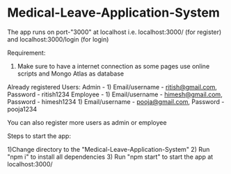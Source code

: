 # Medical-Leave-Application-System

The app runs on port-"3000" at localhost i.e. localhost:3000/ (for register) and localhost:3000/login (for login)

Requirement:
1) Make sure to have a internet connection as some pages use online scripts and Mongo Atlas as database

Already registered Users:
Admin - 1) Email/username - ritish@gmail.com, Password - ritish1234
Employee - 1) Email/username - himesh@gmail.com, Password - himesh1234
            1) Email/username - pooja@gmail.com, Password - pooja1234

You can also register more users as admin or employee

Steps to start the app:

1)Change directory to the "Medical-Leave-Application-System"
2) Run "npm i" to install all dependencies 
3) Run "npm start" to start the app at localhost:3000/